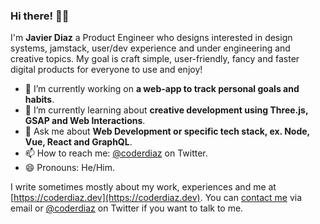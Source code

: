 ### Hi there! 👋🏽

I'm **Javier Diaz** a Product Engineer who designs interested in design systems, jamstack, user/dev experience and under engineering and creative topics. My goal is craft simple, user-friendly, fancy and faster digital products for everyone to use and enjoy!

- 🔭  I’m currently working on **a web-app to track personal goals and habits**.
- 🌱  I’m currently learning about **creative development using Three.js, GSAP and Web Interactions**.
- 💬  Ask me about **Web Development or specific tech stack, ex. Node, Vue, React and GraphQL**.
- 📫  How to reach me: [@coderdiaz](https://twitter.com/coderdiaz) on Twitter.
- 😄  Pronouns: He/Him.

I write sometimes mostly about my work, experiences and me at [https://coderdiaz.dev](https://coderdiaz.dev). You can [contact me](mailto:hey@coderdiaz.dev) via email or [@coderdiaz](https://twitter.com/coderdiaz) on Twitter if you want to talk to me.
